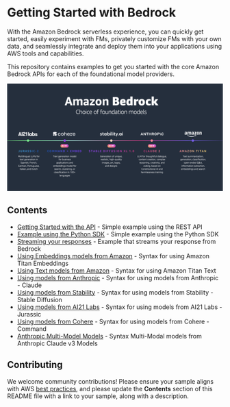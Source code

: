 # Getting Started with Bedrock

 With the Amazon Bedrock serverless experience, you can quickly get started, easily experiment with FMs, privately customize FMs with your own data, and seamlessly integrate and deploy them into your applications using AWS tools and capabilities.

This repository contains examples to get you started with the core Amazon Bedrock APIs for each of the foundational model providers.


![Bedrock Models](images/bedrock_models.png)

## Contents

- [Getting Started with the API](bedrock_api.py) - Simple example using the REST API
- [Example using the Python SDK](bedrock_sdk.py) - Simple example using the Python SDK
- [Streaming your responses](bedrock_streaming.py) - Example that streams your response from Bedrock
- [Using Embeddings models from Amazon](bedrock_amazon_titan_embeddings.py) - Syntax for using Amazon Titan Embeddings
- [Using Text models from Amazon](bedrock_amazon_titan_text.py) - Syntax for using Amazon Titan Text  
- [Using models from Anthropic](bedrock_anthropic.py) - Syntax for using models from Anthropic - Claude 
- [Using models from Stability](bedrock_stability.py) - Syntax for using models from Stability - Stable Diffusion 
- [Using models from AI21 Labs](bedrock_ai21.py) - Syntax for using models from AI21 Labs - Jurassic
- [Using models from Cohere](bedrock_cohere.py) - Syntax for using models from Cohere - Command
- [Anthropic Multi-Model Models](bedrock_anthropic_claude3.py) - Syntax Multi-Modal models from Anthropic Claude v3 Models 

## Contributing

We welcome community contributions! Please ensure your sample aligns with AWS [best practices](https://aws.amazon.com/architecture/well-architected/), and please update the **Contents** section of this README file with a link to your sample, along with a description.
